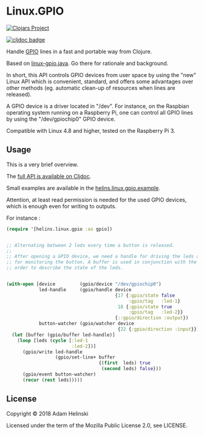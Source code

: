 # Linux.GPIO

[![Clojars
Project](https://img.shields.io/clojars/v/io.helins/linux.gpio.svg)](https://clojars.org/io.helins/linux.gpio)
 
[![cljdoc badge](https://cljdoc.org/badge/io.helins/linux.gpio)](https://cljdoc.org/d/io.helins/linux.gpio)

Handle [GPIO](https://github.com/helins/linux-gpio.java) lines in a fast and
portable way from Clojure.

Based on [linux-gpio.java](https://github.com/helins/linux-gpio.java). Go there
for rationale and background.

In short, this API controls GPIO devices from user space by using the "new"
Linux API which is convenient, standard, and offers some advantages over
other methods (eg. automatic clean-up of resources when lines are released).

A GPIO device is a driver located in "/dev". For instance, on the Raspbian
operating system running on a Raspberry Pi, one can control all GPIO lines by using
the "/dev/gpiochip0" GPIO device.

Compatible with Linux 4.8 and higher, tested on the Raspberry Pi 3.


## Usage

This is a very brief overview.

The [full API is available on Cljdoc](https://cljdoc.org/d/io.helins/linux.gpio).

Small examples are available in the [helins.linux.gpio.example](../main/src/example/helins/linux/gpio/example.clj).

Attention, at least read permission is needed for the used GPIO devices, which
is enough even for writing to outputs.

For instance :

```clj
(require '[helins.linux.gpio :as gpio])


;; Alternating between 2 leds every time a button is released.
;;
;; After opening a GPIO device, we need a handle for driving the leds and a watcher
;; for monitoring the button. A buffer is used in conjunction with the handle in
;; order to describe the state of the leds.


(with-open [device         (gpio/device "/dev/gpiochip0")
            led-handle     (gpio/handle device
                                        {17 {:gpio/state false
                                             :gpio/tag   :led-1}
                                         18 {:gpio/state true
                                             :gpio/tag   :led-2}}
                                        {::gpio/direction :output})
            button-watcher (gpio/watcher device
                                         {22 {:gpio/direction :input}})]
  (let [buffer (gpio/buffer led-handle)]
    (loop [leds (cycle [:led-1
                        :led-2])]
      (gpio/write led-handle
                  (gpio/set-line+ buffer
                                  {(first  leds) true
                                   (second leds) false}))
      (gpio/event button-watcher)
      (recur (rest leds)))))
```

## License

Copyright © 2018 Adam Helinski

Licensed under the term of the Mozilla Public License 2.0, see LICENSE.
